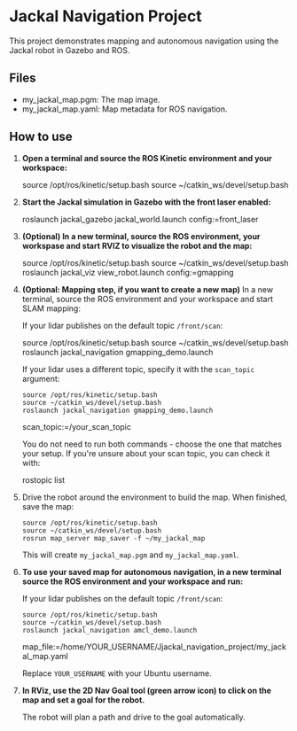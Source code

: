 # Jackal Navigation Project 

 This project demonstrates mapping and autonomous navigation using the Jackal
robot in Gazebo and ROS.

## Files 

 - my_jackal_map.pgm: The map image.
 - my_jackal_map.yaml: Map metadata for ROS navigation.

## How to use 

 1. **Open a terminal and source the ROS Kinetic environment and
    your workspace:**

	source /opt/ros/kinetic/setup.bash
	source ~/catkin_ws/devel/setup.bash
	
 2. **Start the Jackal simulation in Gazebo with the front laser enabled:**

	roslaunch jackal_gazebo jackal_world.launch config:=front_laser

 3. **(Optional) In a new terminal, source the ROS environment,
    your workspase and start RVIZ to visualize the robot and the map:**

	source /opt/ros/kinetic/setup.bash
	source ~/catkin_ws/devel/setup.bash
	roslaunch jackal_viz view_robot.launch config:=gmapping

 4. **(Optional: Mapping step, if you want to create a new map)** 
    In a new terminal, source the ROS environment and your workspace and start
    SLAM mapping:

    If your lidar publishes on the default topic `/front/scan`:

	source /opt/ros/kinetic/setup.bash
	source ~/catkin_ws/devel/setup.bash
	roslaunch jackal_navigation gmapping_demo.launch

    If your lidar uses a different topic, specify it with the `scan_topic` 
    argument:

        source /opt/ros/kinetic/setup.bash
        source ~/catkin_ws/devel/setup.bash
        roslaunch jackal_navigation gmapping_demo.launch 
	scan_topic:=/your_scan_topic

    You do not need to run both commands - choose the one that matches 
    your setup. If you're unsure about your scan topic, you can check it with:
	
	rostopic list

 5. Drive the robot around the environment to build the map. 
    When finished, save the map:

        source /opt/ros/kinetic/setup.bash
        source ~/catkin_ws/devel/setup.bash
        rosrun map_server map_saver -f ~/my_jackal_map

    This will create `my_jackal_map.pgm` and `my_jackal_map.yaml`.
 
 6. **To use your saved map for autonomous navigation, in a new terminal 
    source the ROS environment and your workspace and run:**

	If your lidar publishes on the default topic `/front/scan`:

        source /opt/ros/kinetic/setup.bash
        source ~/catkin_ws/devel/setup.bash
        roslaunch jackal_navigation amcl_demo.launch 
    map_file:=/home/YOUR_USERNAME/Jjackal_navigation_project/my_jackal_map.yaml 

    Replace `YOUR_USERNAME` with your Ubuntu username.

 6. **In RViz, use the 2D Nav Goal tool (green arrow icon) to click
    on the map and set a goal for the robot.**

    The robot will plan a path and drive to the goal automatically.

